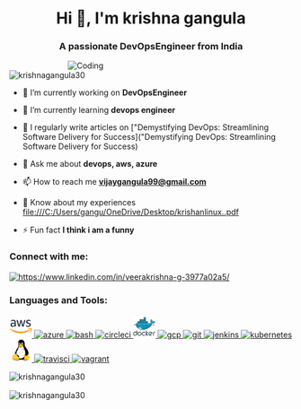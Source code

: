 
<h1 align="center">Hi 👋, I'm krishna gangula</h1>
<h3 align="center">A passionate DevOpsEngineer from India</h3>
<img align="right" alt="Coding" width="400" src="https://miro.medium.com/v2/resize:fit:679/1*pCaz29jmBaD-KHaS4dlKaQ.gif">

<p align="left"> <img src="https://komarev.com/ghpvc/?username=krishnagangula30&label=Profile%20views&color=0e75b6&style=flat" alt="krishnagangula30" /> </p>

- 🔭 I’m currently working on **DevOpsEngineer**

- 🌱 I’m currently learning **devops engineer**

- 📝 I regularly write articles on ["Demystifying DevOps: Streamlining Software Delivery for Success]("Demystifying DevOps: Streamlining Software Delivery for Success)

- 💬 Ask me about **devops, aws, azure**

- 📫 How to reach me **vijaygangula99@gmail.com**

- 📄 Know about my experiences [file:///C:/Users/gangu/OneDrive/Desktop/krishanlinux..pdf](file:///C:/Users/gangu/OneDrive/Desktop/krishanlinux..pdf)

- ⚡ Fun fact **I think i am a funny**

<h3 align="left">Connect with me:</h3>
<p align="left">
<a href="https://linkedin.com/in/https://www.linkedin.com/in/veerakrishna-g-3977a02a5/" target="blank"><img align="center" src="https://raw.githubusercontent.com/rahuldkjain/github-profile-readme-generator/master/src/images/icons/Social/linked-in-alt.svg" alt="https://www.linkedin.com/in/veerakrishna-g-3977a02a5/" height="30" width="40" /></a>
</p>

<h3 align="left">Languages and Tools:</h3>
<p align="left"> <a href="https://aws.amazon.com" target="_blank" rel="noreferrer"> <img src="https://raw.githubusercontent.com/devicons/devicon/master/icons/amazonwebservices/amazonwebservices-original-wordmark.svg" alt="aws" width="40" height="40"/> </a> <a href="https://azure.microsoft.com/en-in/" target="_blank" rel="noreferrer"> <img src="https://www.vectorlogo.zone/logos/microsoft_azure/microsoft_azure-icon.svg" alt="azure" width="40" height="40"/> </a> <a href="https://www.gnu.org/software/bash/" target="_blank" rel="noreferrer"> <img src="https://www.vectorlogo.zone/logos/gnu_bash/gnu_bash-icon.svg" alt="bash" width="40" height="40"/> </a> <a href="https://circleci.com" target="_blank" rel="noreferrer"> <img src="https://www.vectorlogo.zone/logos/circleci/circleci-icon.svg" alt="circleci" width="40" height="40"/> </a> <a href="https://www.docker.com/" target="_blank" rel="noreferrer"> <img src="https://raw.githubusercontent.com/devicons/devicon/master/icons/docker/docker-original-wordmark.svg" alt="docker" width="40" height="40"/> </a> <a href="https://cloud.google.com" target="_blank" rel="noreferrer"> <img src="https://www.vectorlogo.zone/logos/google_cloud/google_cloud-icon.svg" alt="gcp" width="40" height="40"/> </a> <a href="https://git-scm.com/" target="_blank" rel="noreferrer"> <img src="https://www.vectorlogo.zone/logos/git-scm/git-scm-icon.svg" alt="git" width="40" height="40"/> </a> <a href="https://www.jenkins.io" target="_blank" rel="noreferrer"> <img src="https://www.vectorlogo.zone/logos/jenkins/jenkins-icon.svg" alt="jenkins" width="40" height="40"/> </a> <a href="https://kubernetes.io" target="_blank" rel="noreferrer"> <img src="https://www.vectorlogo.zone/logos/kubernetes/kubernetes-icon.svg" alt="kubernetes" width="40" height="40"/> </a> <a href="https://www.linux.org/" target="_blank" rel="noreferrer"> <img src="https://raw.githubusercontent.com/devicons/devicon/master/icons/linux/linux-original.svg" alt="linux" width="40" height="40"/> </a> <a href="https://travis-ci.org" target="_blank" rel="noreferrer"> <img src="https://www.vectorlogo.zone/logos/travis-ci/travis-ci-icon.svg" alt="travisci" width="40" height="40"/> </a> <a href="https://www.vagrantup.com/" target="_blank" rel="noreferrer"> <img src="https://www.vectorlogo.zone/logos/vagrantup/vagrantup-icon.svg" alt="vagrant" width="40" height="40"/> </a> </p>

<p><img align="center" src="https://github-readme-stats.vercel.app/api/top-langs?username=krishnagangula30&show_icons=true&locale=en&layout=compact" alt="krishnagangula30" /></p>

<p><img align="center" src="https://github-readme-streak-stats.herokuapp.com/?user=krishnagangula30&" alt="krishnagangula30" /></p>
